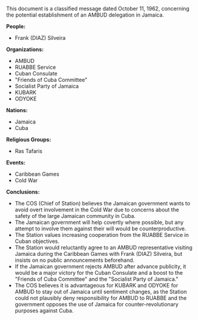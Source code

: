This document is a classified message dated October 11, 1962, concerning the potential establishment of an AMBUD delegation in Jamaica.

**People:**

*   Frank (DIAZ) Silveira

**Organizations:**

*   AMBUD
*   RUABBE Service
*   Cuban Consulate
*   "Friends of Cuba Committee"
*   Socialist Party of Jamaica
*   KUBARK
*   ODYOKE

**Nations:**

*   Jamaica
*   Cuba

**Religious Groups:**

*   Ras Tafaris

**Events:**

*   Caribbean Games
*   Cold War

**Conclusions:**

*   The COS (Chief of Station) believes the Jamaican government wants to avoid overt involvement in the Cold War due to concerns about the safety of the large Jamaican community in Cuba.
*   The Jamaican government will help covertly where possible, but any attempt to involve them against their will would be counterproductive.
*   The Station values increasing cooperation from the RUABBE Service in Cuban objectives.
*   The Station would reluctantly agree to an AMBUD representative visiting Jamaica during the Caribbean Games with Frank (DIAZ) Silveira, but insists on no public announcements beforehand.
*   If the Jamaican government rejects AMBUD after advance publicity, it would be a major victory for the Cuban Consulate and a boost to the "Friends of Cuba Committee" and the "Socialist Party of Jamaica."
*   The COS believes it is advantageous for KUBARK and ODYOKE for AMBUD to stay out of Jamaica until sentiment changes, as the Station could not plausibly deny responsibility for AMBUD to RUABBE and the government opposes the use of Jamaica for counter-revolutionary purposes against Cuba.
